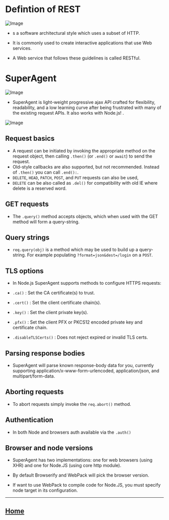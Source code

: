 
# Defintion of REST
 
![Image](https://miro.medium.com/max/1198/1*gV9AeJImpGRTlDs_560erw.png)

* s a software architectural style which uses a subset of HTTP.

* It is commonly used to create interactive applications that use Web services. 
* A Web service that follows these guidelines is called RESTful.





# SuperAgent

![Image](https://miro.medium.com/max/300/0*EeIKWMHXYj8gpddy.png)

* SuperAgent is light-weight progressive ajax API crafted for flexibility, readability, and a low learning curve after being frustrated with many of the existing request APIs. It also works with Node.js! .

![Image](https://image.slidesharecdn.com/2014-03-13-fluent-140312172643-phpapp01/95/in-pursuit-of-the-holy-grail-building-isomorphic-javascript-apps-13-638.jpg?cb=1394716889)

## Request basics
* A request can be initiated by invoking the appropriate method on the request object, then calling `.then()` (or `.end()` or `await`) to send the request.
* Old-style callbacks are also supported, but not recommended. Instead of `.then()` you can call `.end():`. 
* `DELETE`, `HEAD`, `PATCH`, `POST`, and `PUT` requests can also be used,
* `DELETE` can be also called as `.del()` for compatibility with old IE where delete is a reserved word.

## GET requests

* The `.query()` method accepts objects, which when used with the GET method will form a query-string.
## Query strings
* `req.query(obj)` is a method which may be used to build up a query-string. For example populating `?format=json&dest=/login` on a `POST`.

## TLS options
* In Node.js SuperAgent supports methods to configure HTTPS requests:

* `.ca()` : Set the CA certificate(s) to trust.
* `.cert()` : Set the client certificate chain(s).
* `.key()` : Set the client private key(s).
* `.pfx()` : Set the client PFX or PKCS12 encoded private key and certificate chain.
* `.disableTLSCerts()` : Does not reject expired or invalid TLS certs.

## Parsing response bodies
* SuperAgent will parse known response-body data for you, currently supporting application/x-www-form-urlencoded, application/json, and multipart/form-data.

## Aborting requests
* To abort requests simply invoke the `req.abort()` method.
## Authentication
* In both Node and browsers auth available via the `.auth()`

## Browser and node versions
* SuperAgent has two implementations: one for web browsers (using XHR) and one for Node.JS (using core http module). 
* By default Browserify and WebPack will pick the browser version.

* If want to use WebPack to compile code for Node.JS, you must specify node target in its configuration.

*****************************************************************

## [ Home ](https://reem-alqurm.github.io/ReadingNotes/)
